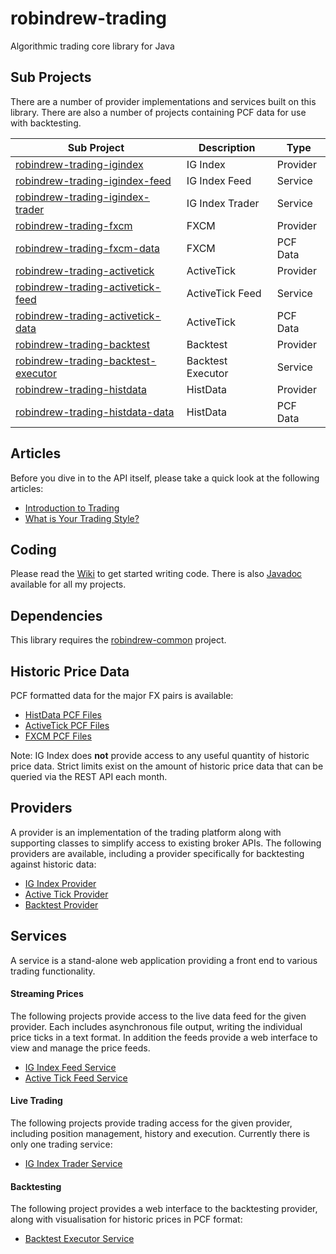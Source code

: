 # robindrew-trading
Algorithmic trading core library for Java

## Sub Projects
There are a number of provider implementations and services built on this library. There are also a number of projects containing PCF data for use with backtesting.

Sub Project | Description | Type
------------ | ------------- | -------------
[robindrew-trading-igindex](https://github.com/robindrew/robindrew-trading-igindex) | IG Index | Provider 
[robindrew-trading-igindex-feed](https://github.com/robindrew/robindrew-trading-igindex-feed) | IG Index Feed | Service
[robindrew-trading-igindex-trader](https://github.com/robindrew/robindrew-trading-igindex-trader) | IG Index Trader | Service
[robindrew-trading-fxcm](https://github.com/robindrew/robindrew-trading-fxcm) | FXCM | Provider
[robindrew-trading-fxcm-data](https://github.com/robindrew/robindrew-trading-fxcm-data) | FXCM | PCF Data
[robindrew-trading-activetick](https://github.com/robindrew/robindrew-trading-activetick) | ActiveTick | Provider
[robindrew-trading-activetick-feed](https://github.com/robindrew/robindrew-trading-activetick-feed) | ActiveTick Feed | Service
[robindrew-trading-activetick-data](https://github.com/robindrew/robindrew-trading-activetick-data) | ActiveTick | PCF Data
[robindrew-trading-backtest](https://github.com/robindrew/robindrew-trading-backtest) | Backtest | Provider
[robindrew-trading-backtest-executor](https://github.com/robindrew/robindrew-trading-backtest-executor) | Backtest Executor | Service
[robindrew-trading-histdata](https://github.com/robindrew/robindrew-trading-histdata) | HistData | Provider
[robindrew-trading-histdata-data](https://github.com/robindrew/robindrew-trading-histdata-data) | HistData | PCF Data

## Articles
Before you dive in to the API itself, please take a quick look at the following articles:
* [Introduction to Trading](https://github.com/robindrew/robindrew-trading/wiki/Article:-Introduction-to-Trading)
* [What is Your Trading Style?](https://github.com/robindrew/robindrew-trading/wiki/Article:-What-is-Your-Trading-Style%3F)

## Coding
Please read the [Wiki](https://github.com/robindrew/robindrew-trading/wiki) to get started writing code.
There is also [Javadoc](https://htmlpreview.github.io/?https://raw.githubusercontent.com/robindrew/robindrew-javadoc/master/docs/index.html?overview-summary.html) available for all my projects.

## Dependencies
This library requires the [robindrew-common](https://github.com/robindrew/robindrew-common) project.

## Historic Price Data
PCF formatted data for the major FX pairs is available:
* [HistData PCF Files](https://github.com/robindrew/robindrew-trading-histdata-data)
* [ActiveTick PCF Files](https://github.com/robindrew/robindrew-trading-activetick-data)
* [FXCM PCF Files](https://github.com/robindrew/robindrew-trading-fxcm-data)

Note: IG Index does **not** provide access to any useful quantity of historic price data. Strict limits exist on the amount of historic price data that can be queried via the REST API each month.

## Providers
A provider is an implementation of the trading platform along with supporting classes to simplify access to existing broker APIs.
The following providers are available, including a provider specifically for backtesting against historic data:
* [IG Index Provider](https://github.com/robindrew/robindrew-trading-igindex)
* [Active Tick Provider](https://github.com/robindrew/robindrew-trading-activetick)
* [Backtest Provider](https://github.com/robindrew/robindrew-trading-backtest)

## Services
A service is a stand-alone web application providing a front end to various trading functionality.

#### Streaming Prices
The following projects provide access to the live data feed for the given provider. Each includes asynchronous file output, writing the individual price ticks in a text format. In addition the feeds provide a web interface to view and manage the price feeds.
* [IG Index Feed Service](https://github.com/robindrew/robindrew-trading-igindex-feed)
* [Active Tick Feed Service](https://github.com/robindrew/robindrew-trading-activetick-feed)

#### Live Trading
The following projects provide trading access for the given provider, including position management, history and execution. Currently there is only one trading service:
* [IG Index Trader Service](https://github.com/robindrew/robindrew-trading/wiki/Service:-IG-Index-Trader)

#### Backtesting
The following project provides a web interface to the backtesting provider, along with visualisation for historic prices in PCF format:
* [Backtest Executor Service](https://github.com/robindrew/robindrew-trading-backtest-executor)

